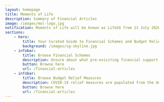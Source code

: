 ```yaml
---
layout: homepage
title: Moments of Life
description: Summary of Financial Articles 
image: /images/mol-logo.jpg
notification: Moments of Life will be known as LifeSG from 13 July 2020 onwards! Download from your App Store or Google Play today!
sections:
    - hero:
        title: Your Curated Guide to Financial Schemes and Budget Relief Measures
        background: /images/sg-skyline.jpg
    - infobar:
        title: Browse Financial Schemes
        description: Unsure about what pre-exisiting financial support resources you might be eligible for? Stay informed with our latest guide.
        button: Browse here
        url: /financial-articles
    - infobar:
        title: Browse Budget Relief Measures
        description: COVID-19 relief measures are populated from the Unity, Resilience, Solidarity & Fortitude Budgets that build upon and reinforce each other.
        button: Browse here
        url: /financial-articles
---
```

